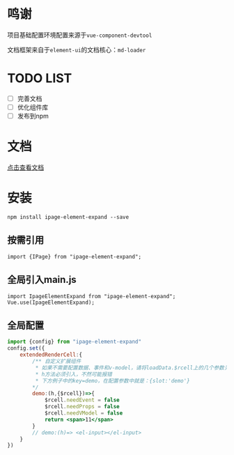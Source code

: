 # 

# 鸣谢
项目基础配置环境配置来源于`vue-component-devtool`

文档框架来自于`element-ui`的文档核心：`md-loader`

# TODO LIST
- [ ] 完善文档
- [ ] 优化组件库
- [ ] 发布到npm

# 文档
[点击查看文档](https://pcloth.github.io/ipage-element-expand/#/zh-CN/docs/quickstart)

# 安装
```
npm install ipage-element-expand --save
```


## 按需引用
```
import {IPage} from "ipage-element-expand";
```

## 全局引入main.js
```
import IpageElementExpand from "ipage-element-expand";
Vue.use(IpageElementExpand);
```

## 全局配置
```jsx
import {config} from "ipage-element-expand"
config.set({
    extendedRenderCell:{
        /** 自定义扩展组件
         * 如果不需要配置数据、事件和v-model，请将loadData.$rcell上的几个参数关闭 
         * h方法必须引入，不然可能报错
         * 下方例子中的key=demo，在配置参数中就是：{slot:'demo'}
        */
        demo:(h,{$rcell})=>{
            $rcell.needEvent = false
            $rcell.needProps = false
            $rcell.needVModel = false
            return <span>11</span>
        }
        // demo:(h)=> <el-input></el-input>
    }
})
```

